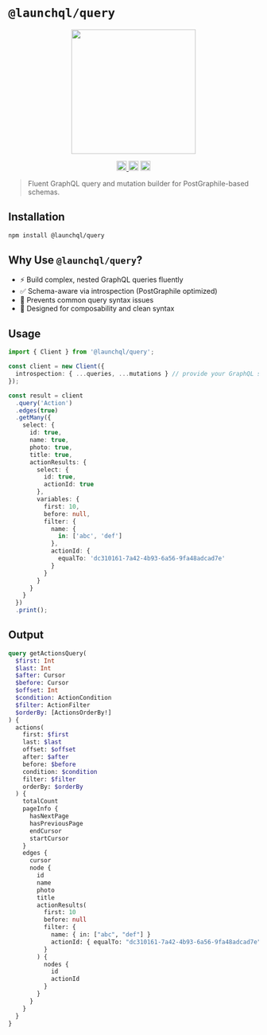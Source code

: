 # `@launchql/query`

<p align="center" width="100%">
  <img height="250" src="https://github.com/user-attachments/assets/d0456af5-b6e9-422e-a45d-2574d5be490f" />
</p>

<p align="center" width="100%">
  <a href="https://github.com/launchql/launchql-2.0/actions/workflows/run-tests.yaml">
    <img height="20" src="https://github.com/launchql/launchql-2.0/actions/workflows/run-tests.yaml/badge.svg" />
  </a>
   <a href="https://github.com/launchql/launchql-2.0/blob/main/LICENSE-MIT"><img height="20" src="https://img.shields.io/badge/license-MIT-blue.svg"/></a>
   <a href="https://www.npmjs.com/package/@launchql/query"><img height="20" src="https://img.shields.io/github/package-json/v/launchql/launchql-2.0?filename=packages%query%2Fpackage.json"/></a>
</p>

> Fluent GraphQL query and mutation builder for PostGraphile-based schemas.

## Installation

```sh
npm install @launchql/query
```

## Why Use `@launchql/query`?

* ⚡ Build complex, nested GraphQL queries fluently
* ✅ Schema-aware via introspection (PostGraphile optimized)
* 🧠 Prevents common query syntax issues
* 🧩 Designed for composability and clean syntax

## Usage

```ts
import { Client } from '@launchql/query';

const client = new Client({
  introspection: { ...queries, ...mutations } // provide your GraphQL schema metadata
});

const result = client
  .query('Action')
  .edges(true)
  .getMany({
    select: {
      id: true,
      name: true,
      photo: true,
      title: true,
      actionResults: {
        select: {
          id: true,
          actionId: true
        },
        variables: {
          first: 10,
          before: null,
          filter: {
            name: {
              in: ['abc', 'def']
            },
            actionId: {
              equalTo: 'dc310161-7a42-4b93-6a56-9fa48adcad7e'
            }
          }
        }
      }
    }
  })
  .print();
```

## Output

```graphql
query getActionsQuery(
  $first: Int
  $last: Int
  $after: Cursor
  $before: Cursor
  $offset: Int
  $condition: ActionCondition
  $filter: ActionFilter
  $orderBy: [ActionsOrderBy!]
) {
  actions(
    first: $first
    last: $last
    offset: $offset
    after: $after
    before: $before
    condition: $condition
    filter: $filter
    orderBy: $orderBy
  ) {
    totalCount
    pageInfo {
      hasNextPage
      hasPreviousPage
      endCursor
      startCursor
    }
    edges {
      cursor
      node {
        id
        name
        photo
        title
        actionResults(
          first: 10
          before: null
          filter: {
            name: { in: ["abc", "def"] }
            actionId: { equalTo: "dc310161-7a42-4b93-6a56-9fa48adcad7e" }
          }
        ) {
          nodes {
            id
            actionId
          }
        }
      }
    }
  }
}
```